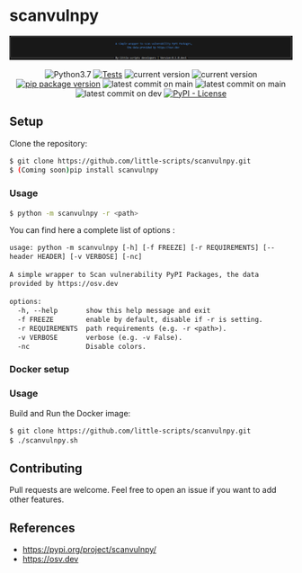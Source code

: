 # scanvulnpy

![](./.github/banners/banner-0.1.0.dev1.png)

<div align="center">
  <img alt="Python3.7" src="https://img.shields.io/badge/Python-3.7+-informational">
  <a target="_blank" rel="noopener noreferrer" href="https://github.com/little-scripts/scanvulnpy/actions/workflows/tests.yml/badge.svg?branch=main" title=""><img src="https://github.com/little-scripts/scanvulnpy/actions/workflows/tests.yml/badge.svg?branch=main" alt="Tests"></a>
  <img alt="current version" src="https://img.shields.io/badge/linux-supported-success">
  <img alt="current version" src="https://img.shields.io/badge/windows-supported-success">
  <br>
  <a target="_blank" rel="noopener noreferrer" href="https://pypi.org/project/scanvulnpy" title=""><img src="https://img.shields.io/pypi/v/scanvulnpy?color=informational" alt="pip package version"></a>
  <img alt="latest commit on main" src="https://img.shields.io/docker/pulls/nwodtuhs/scanvulnpy.svg?label=downloads">
  <img alt="latest commit on main" src="https://img.shields.io/github/last-commit/little-scripts/scanvulnpy/main?label=latest%20release">
  <img alt="latest commit on dev" src="https://img.shields.io/github/last-commit/little-scripts/scanvulnpy/dev?label=latest%20dev">
  <a target="_blank" rel="noopener noreferrer" href="https://img.shields.io/pypi/l/scanvulnpy?color=gree" title=""><img src="https://img.shields.io/pypi/l/scanvulnpy?color=gree" alt="PyPI - License"></a>
</div>

## Setup
Clone the repository:

```sh
$ git clone https://github.com/little-scripts/scanvulnpy.git
$ (Coming soon)pip install scanvulnpy
```

### Usage
```sh
$ python -m scanvulnpy -r <path>
```

You can find here a complete list of options :

```
usage: python -m scanvulnpy [-h] [-f FREEZE] [-r REQUIREMENTS] [--header HEADER] [-v VERBOSE] [-nc]

A simple wrapper to Scan vulnerability PyPI Packages, the data provided by https://osv.dev

options:
  -h, --help       show this help message and exit
  -f FREEZE        enable by default, disable if -r is setting.
  -r REQUIREMENTS  path requirements (e.g. -r <path>).
  -v VERBOSE       verbose (e.g. -v False).
  -nc              Disable colors.
```

### Docker setup

### Usage
Build and Run the Docker image:

```sh
$ git clone https://github.com/little-scripts/scanvulnpy.git
$ ./scanvulnpy.sh
```

## Contributing

Pull requests are welcome. Feel free to open an issue if you want to add other features.


## References

- https://pypi.org/project/scanvulnpy/
- https://osv.dev
